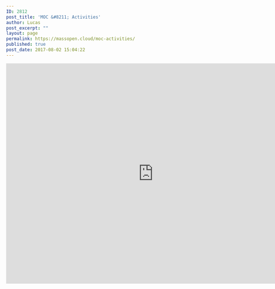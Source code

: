 ```yaml
---
ID: 2812
post_title: 'MOC &#8211; Activities'
author: Lucas
post_excerpt: ""
layout: page
permalink: https://massopen.cloud/moc-activities/
published: true
post_date: 2017-08-02 15:04:22
---
```

<iframe style="border: 0;" src="https://calendar.google.com/calendar/embed?src=dlhfl2uqhcfg0qqhj5dcejpq40%40group.calendar.google.com&amp;ctz=America/New_York" width="800" height="600" frameborder="0" scrolling="no"></iframe>